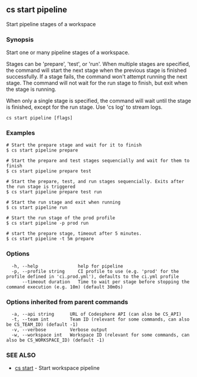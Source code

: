 ## cs start pipeline

Start pipeline stages of a workspace

### Synopsis

Start one or many pipeline stages of a workspace.

Stages can be 'prepare', 'test', or 'run'.
When multiple stages are specified, the command will start the next stage when the previous stage is finished successfully.
If a stage fails, the command won't attempt running the next stage.
The command will not wait for the run stage to finish, but exit when the stage is running.

When only a single stage is specified, the command will wait until the stage is finished, except for the run stage.
Use 'cs log' to stream logs.

```
cs start pipeline [flags]
```

### Examples

```
# Start the prepare stage and wait for it to finish
$ cs start pipeline prepare

# Start the prepare and test stages sequencially and wait for them to finish
$ cs start pipeline prepare test

# Start the prepare, test, and run stages sequencially. Exits after the run stage is triggered
$ cs start pipeline prepare test run

# Start the run stage and exit when running
$ cs start pipeline run

# Start the run stage of the prod profile
$ cs start pipeline -p prod run

# start the prepare stage, timeout after 5 minutes.
$ cs start pipeline -t 5m prepare
```

### Options

```
  -h, --help               help for pipeline
  -p, --profile string     CI profile to use (e.g. 'prod' for the profile defined in 'ci.prod.yml'), defaults to the ci.yml profile
      --timeout duration   Time to wait per stage before stopping the command execution (e.g. 10m) (default 30m0s)
```

### Options inherited from parent commands

```
  -a, --api string      URL of Codesphere API (can also be CS_API)
  -t, --team int        Team ID (relevant for some commands, can also be CS_TEAM_ID) (default -1)
  -v, --verbose         Verbose output
  -w, --workspace int   Workspace ID (relevant for some commands, can also be CS_WORKSPACE_ID) (default -1)
```

### SEE ALSO

* [cs start](cs_start.md)	 - Start workspace pipeline

